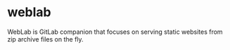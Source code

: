 # weblab
WebLab is GitLab companion that focuses on serving static websites from zip archive files on the fly.
